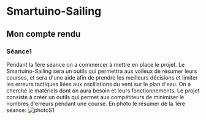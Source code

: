 <h1>Smartuino-Sailing</h1>



<h2>Mon compte rendu </h2>


<h3>Séance1</h3> 
    <p>Pendant la 1ère séance on a commercer à mettre en place le projet.
       Le Smartuino-Sailing sera un outils qui permettra aux voileux de résumer leurs courses, et sera d'une aide afin de prendre             
       les meilleurs décisions et limiter les erreurs tactiques liées aux oscillations du vent sur le plan d'eau.
       On a cherché le matériels dont on aura besoin et leurs fonctionnements.
       Le projet consiste à créer un outils qui permet aux compétiteurs de minimiser le nombres d'erreurs pendant une course.
       En photo le résumer de la 1ére séance:
       <img src="séance1-Ard.jpg" alt=photoS1></p>
       



